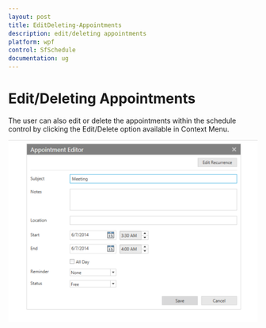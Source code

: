 ```yaml
---
layout: post
title: EditDeleting-Appointments
description: edit/deleting appointments
platform: wpf
control: SfSchedule
documentation: ug
---
```


# Edit/Deleting Appointments

The user can also edit or delete the appointments within the schedule control by clicking the Edit/Delete option available in Context Menu.



![](EditDeleting-Appointments_images/EditDeleting-Appointments_img1.png)



